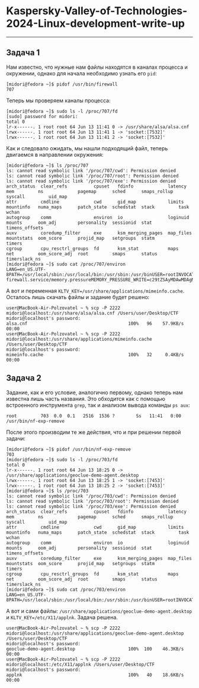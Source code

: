 # Kaspersky-Valley-of-Technologies-2024-Linux-development-write-up
____
## Задача 1
Нам известно, что нужные нам файлы находятся в каналах процесса и окружении, однако для начала необходимо узнать его `pid`:
```shell
[midori@fedora ~]$ pidof /usr/bin/firewall
707
```
Теперь мы проверяем каналы процесса:
```shell
[midori@fedora ~]$ sudo ls -l /proc/707/fd
[sudo] password for midori: 
total 0
lr-x------. 1 root root 64 Jun 13 11:41 0 -> /usr/share/alsa/alsa.cnf
lrwx------. 1 root root 64 Jun 13 11:41 1 -> 'socket:[7532]'
lrwx------. 1 root root 64 Jun 13 11:41 2 -> 'socket:[7532]'
```
Как и следовало ожидать, мы нашли подходящий файл, теперь двигаемся в направлении окружения:
```shell
[midori@fedora ~]$ ls /proc/707
ls: cannot read symbolic link '/proc/707/cwd': Permission denied
ls: cannot read symbolic link '/proc/707/root': Permission denied
ls: cannot read symbolic link '/proc/707/exe': Permission denied
arch_status  clear_refs          cpuset   fdinfo             latency    mem         ns             pagemap      sched      smaps_rollup  syscall         uid_map
attr         cmdline             cwd      gid_map            limits     mountinfo   numa_maps      patch_state  schedstat  stack         task            wchan
autogroup    comm                environ  io                 loginuid   mounts      oom_adj        personality  sessionid  stat          timens_offsets
auxv         coredump_filter     exe      ksm_merging_pages  map_files  mountstats  oom_score      projid_map   setgroups  statm         timers
cgroup       cpu_resctrl_groups  fd       ksm_stat           maps       net         oom_score_adj  root         smaps      status        timerslack_ns
[midori@fedora ~]$ sudo cat /proc/707/environ
LANG=en_US.UTF-8PATH=/usr/local/sbin:/usr/local/bin:/usr/sbin:/usr/binUSER=rootINVOCATION_ID=9487e0dc37d04e55b2a861dbc955cc73KLTV_KEY=/usr/share/applications/mimeinfo.cacheSYSTEMD_EXEC_PID=707MEMORY_PRESSURE_WATCH=/sys/fs/cgroup/system.slice/kl-firewall.service/memory.pressureMEMORY_PRESSURE_WRITE=c29tZSAyMDAwMDAgMjAwMDAwMAA=JOURNAL_STREAM=8:7532
```
А вот и переменная `KLTV_KEY=/usr/share/applications/mimeinfo.cache`. Осталось лишь скачать файлы и задание будет решено:
```shell
user@MacBook-Air-Polzovatel ~ % scp -P 2222 midori@localhost:/usr/share/alsa/alsa.cnf /Users/user/Desktop/CTF
midori@localhost's password: 
alsa.cnf                                      100%   96    57.9KB/s   00:00    
user@MacBook-Air-Polzovatel ~ % scp -P 2222 midori@localhost:/usr/share/applications/mimeinfo.cache /Users/user/Desktop/CTF
midori@localhost's password: 
mimeinfo.cache                                100%   32     0.4KB/s   00:00
```
## Задача 2
Задание, как и его условие, аналогично первому, однако теперь нам известна лишь часть названия. Это обходится как с помощью встроенного инструмента `grep`, так и анализом вывода команды `ps aux`:
```shell
root         703  0.0  0.1   2516  1536 ?        Ss   11:41   0:00 /usr/bin/nf-exp-remove
```
После этого производим те же действия, что и при решении первой задачи:
```shell
[midori@fedora ~]$ pidof /usr/bin/nf-exp-remove
703
[midori@fedora ~]$ sudo ls -l /proc/703/fd
total 0
lr-x------. 1 root root 64 Jun 13 18:25 0 -> /usr/share/applications/geoclue-demo-agent.desktop
lrwx------. 1 root root 64 Jun 13 18:25 1 -> 'socket:[7453]'
lrwx------. 1 root root 64 Jun 13 18:25 2 -> 'socket:[7453]'
[midori@fedora ~]$ ls /proc/703
ls: cannot read symbolic link '/proc/703/cwd': Permission denied
ls: cannot read symbolic link '/proc/703/root': Permission denied
ls: cannot read symbolic link '/proc/703/exe': Permission denied
arch_status  clear_refs          cpuset   fdinfo             latency    mem         ns             pagemap      sched      smaps_rollup  syscall         uid_map
attr         cmdline             cwd      gid_map            limits     mountinfo   numa_maps      patch_state  schedstat  stack         task            wchan
autogroup    comm                environ  io                 loginuid   mounts      oom_adj        personality  sessionid  stat          timens_offsets
auxv         coredump_filter     exe      ksm_merging_pages  map_files  mountstats  oom_score      projid_map   setgroups  statm         timers
cgroup       cpu_resctrl_groups  fd       ksm_stat           maps       net         oom_score_adj  root         smaps      status        timerslack_ns
[midori@fedora ~]$ sudo cat /proc/703/environ
LANG=en_US.UTF-8PATH=/usr/local/sbin:/usr/local/bin:/usr/sbin:/usr/binUSER=rootINVOCATION_ID=605e09c0a8d047d5b4e6040ef7316979KLTV_KEY=/etc/X11/applnkSYSTEMD_EXEC_PID=703MEMORY_PRESSURE_WATCH=/sys/fs/cgroup/system.slice/bissect.service/memory.pressureMEMORY_PRESSURE_WRITE=c29tZSAyMDAwMDAgMjAwMDAwMAA=JOURNAL_STREAM=8:7453[midori@fedora
```
А вот и сами файлы: `/usr/share/applications/geoclue-demo-agent.desktop` и `KLTV_KEY=/etc/X11/applnk`. Задача решена.
```shell
user@MacBook-Air-Polzovatel ~ % scp -P 2222 midori@localhost:/usr/share/applications/geoclue-demo-agent.desktop /Users/user/Desktop/CTF
midori@localhost's password: 
geoclue-demo-agent.desktop                    100%  100    46.3KB/s   00:00    
user@MacBook-Air-Polzovatel ~ % scp -P 2222 midori@localhost:/etc/X11/applnk /Users/user/Desktop/CTF
midori@localhost's password: 
applnk                                        100%   40    18.6KB/s   00:00 
```
